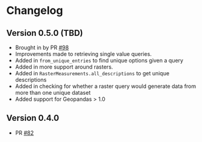 # Changelog
## Version 0.5.0 (TBD)
* Brought in by PR [#98](https://github.com/SnowEx/snowexsql/pull/98)
* Improvements made to retrieving single value queries. 
* Added in `from_unique_entries` to find unique options given a query
* Added in more support around rasters.
* Added in `RasterMeasurements.all_descriptions` to get unique descriptions 
* Added in checking for whether a raster query would generate data from more than one unique dataset
* Added support for Geopandas > 1.0

## Version 0.4.0
* PR [#82](https://github.com/SnowEx/snowexsql/pull/82)
